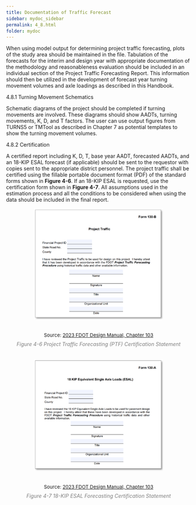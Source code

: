 ```yaml
---
title: Documentation of Traffic Forecast
sidebar: mydoc_sidebar
permalink: 4_8.html
folder: mydoc
---
```


<style>
  div{text-align: justify;}
</style>

When using model output for determining project traffic forecasting, plots of the study area should be maintained in the file. Tabulation of the forecasts for the interim and design year with appropriate documentation of the methodology and reasonableness evaluation should be included in an individual section of the Project Traffic Forecasting Report. This information should then be utilized in the development of forecast year turning movement volumes and axle loadings as described in this Handbook.

<span class="subtitle-3">4.8.1	Turning Movement Schematics</span>

Schematic diagrams of the project should be completed if turning movements are involved. These diagrams should show AADTs, turning movements, K, D, and T factors. The user can use output figures from TURNS5 or TMTool as described in Chapter 7 as potential templates to show the turning movement volumes.

<span class="subtitle-3">4.8.2	Certification</span>

A certified report including K, D, T, base year AADT, forecasted AADTs, and an 18-KIP ESAL forecast (if applicable) should be sent to the requestor with copies sent to the appropriate district personnel. The project traffic shall be certified using the fillable portable document format (PDF) of the standard forms shown in <b>Figure 4-6</b>. If an 18-KIP ESAL is requested, use the certification form shown in <b>Figure 4-7</b>. All assumptions used in the estimation process and all the conditions to be considered when using the data should be included in the final report.

<center>
<img src="images/fig4_6.png" style="max-width: 70%; text-align:center; margin-bottom: 2rem" >
</center>
<div style="font-size:13px; text-align:center">Source: <a href="https://fdotwww.blob.core.windows.net/sitefinity/docs/default-source/roadway/fdm/2023/2023fdm103forms.pdf?" target="_blank">2023 FDOT Design Manual, Chapter 103</a></div>
<div style="text-align:center; color:grey; margin-bottom: 2rem; margin-top: 0.5rem"><i>Figure 4-6 Project Traffic Forecasting (PTF) Certification Statement</i></div> 


<center>
<img src="images/fig4_7.png" style="max-width: 70%; text-align:center; margin-bottom: 2rem" >
</center>
<div style="font-size:13px; text-align:center">Source: <a href="https://fdotwww.blob.core.windows.net/sitefinity/docs/default-source/roadway/fdm/2023/2023fdm103forms.pdf?" target="_blank">2023 FDOT Design Manual, Chapter 103</a></div>
<div style="text-align:center; color:grey; margin-bottom: 2rem; margin-top: 0.5rem"><i>Figure 4-7 18-KIP ESAL Forecasting Certification Statement</i></div> 















